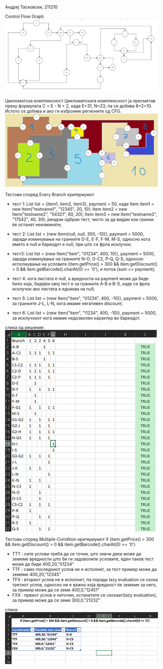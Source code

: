 Андреј Тасковски, 211210

Control Flow Graph
![](control_flow_graph_image.png)

Цикломатска комплексност
Цикломатската комплексност ја пресметав преку формулата C = E - N + 2, каде Е=31, N=23, па се добива 8+2=10. Истото се добива и ако ги изброиме регионите од CFG.
![](ciklomatska_kompleksnost_regioni.png)

Тестови според Every Branch критериумот

- тест 1: List<Item> list = {item1, item2, item3}, payment = 50, каде
    Item item1 = new Item("testname1", "12345", 20, 10);
    Item item2 = new Item("testname2", "54321", 60, 20);
    Item item3 = new Item("testname3", "17542", 40, 30);
рендом одбран тест, чисто за да видам кои гранки ќе останат неизминати;

- тест 2: List<Item> list = {new Item(null, null, 300, -10)}, payment = 5000, заради изминување на гранките D-E, E-F, F-M, M-S, односно кога името е null и баркодот е null, при што се фрла исклучок;

- тест3: List<Item> list = {new Item("item", "01234", 400, 10)}, payment = 5000, заради изминување на гранките N-O, O-C2, P-Q, Q-S, односно исполнување на условите (item.getPrice() > 300 && item.getDiscount() > 0 && item.getBarcode().charAt(0) == '0'), и потоа (sum <= payment);

- тест 4: кога листата е null, а вредноста на payment може да биде било која, бидејќи овој тест е за гранките A-B и B-S, каде се фрла исклучок ако листата е еднаква на null;

- тест 5: List<Item> list = {new Item("item", "01234", 400, -10)}, payment = 5000, за гранките J-L, L-N, кога имаме негативен discount;

- тест 6: List<Item> list = {new Item("item", "!1234", 400, -10)}, payment = 5000, за исклучокот кога имаме недозволен карактер во баркодот.

слика од решение:
![](resenie_every_branch.png)


Тестови според Multiple-Condition критериумот
if (item.getPrice() > 300 && item.getDiscount() > 0 && item.getBarcode().charAt(0) == '0')

- TTT : сите услови треба да се точни,  што значи дека може да земеме вредности што би ги задоволиле условите, еден таков тест може да биде 400,20,"01234" 
- TTF : само последниот услов не е исполнет, за тест пример може да земеме 400,20,"12345"
- TFX : вториот услов не е исполнет, па поради lazy evaluation се скока третиот услов, односно не е важно која вредност ќе земеме за него, за пример може да се земе 400,0,"12451"
- FXX : првиот услов е неточен, останатите се скокаат(lazy evaluation), за пример може да се земе 300,0,"21232"

слика:
![](resenie_multiple_condition.png)
